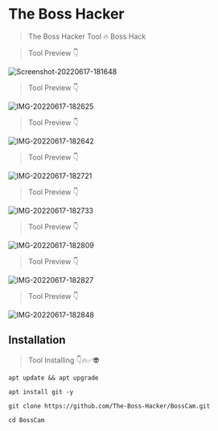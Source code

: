 # The Boss Hacker

> The Boss Hacker Tool 🔥 Boss Hack

> Tool Preview 👇

<img src="https://i.ibb.co/qmsvJ0W/Screenshot-20220617-181648.jpg" alt="Screenshot-20220617-181648" border="0">

> Tool Preview 👇

<img src="https://i.ibb.co/ygxv3p7/IMG-20220617-182625.jpg" alt="IMG-20220617-182625" border="0">

> Tool Preview 👇

<img src="https://i.ibb.co/QXkNJHT/IMG-20220617-182642.jpg" alt="IMG-20220617-182642" border="0">

> Tool Preview 👇

<img src="https://i.ibb.co/Xy1WvkM/IMG-20220617-182721.jpg" alt="IMG-20220617-182721" border="0">

> Tool Preview 👇

<img src="https://i.ibb.co/6RT6DgM/IMG-20220617-182733.jpg" alt="IMG-20220617-182733" border="0">

> Tool Preview 👇

<img src="https://i.ibb.co/vBTSQ0C/IMG-20220617-182809.jpg" alt="IMG-20220617-182809" border="0">

> Tool Preview 👇

<img src="https://i.ibb.co/2YYWnB2/IMG-20220617-182827.jpg" alt="IMG-20220617-182827" border="0">

> Tool Preview 👇

<img src="https://i.ibb.co/t4qzKSL/IMG-20220617-182848.jpg" alt="IMG-20220617-182848" border="0">


## Installation

> Tool Installing 👇🔥✅👽
```
apt update && apt upgrade
```
```
apt install git -y
```
```
git clone https://github.com/The-Boss-Hacker/BossCam.git
```
```
cd BossCam
```

